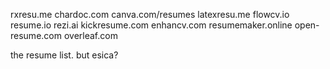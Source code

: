 rxresu.me
chardoc.com
canva.com/resumes 
latexresu.me
flowcv.io
resume.io
rezi.ai
kickresume.com
enhancv.com
resumemaker.online
open-resume.com
overleaf.com

the resume list. but esica?